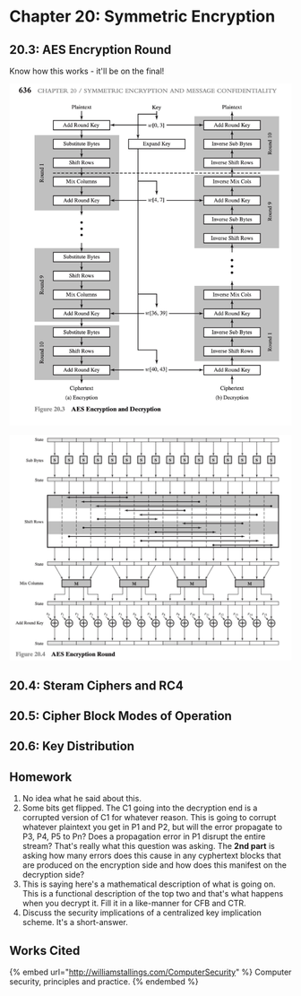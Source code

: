 # Chapter 20: Symmetric Encryption

## 20.3: AES Encryption Round

Know how this works - it'll be on the final!

![](<../../../../.gitbook/assets/CleanShot 2021-11-30 at 10.12.04@2x.jpg>)

![Don't worry about how mix columns work.](<../../../../.gitbook/assets/CleanShot 2021-11-30 at 10.11.45@2x.jpg>)

## 20.4: Steram Ciphers and RC4

## 20.5: Cipher Block Modes of Operation

## 20.6: Key Distribution

## Homework

1. No idea what he said about this.
2. Some bits get flipped. The C1 going into the decryption end is a corrupted version of C1 for whatever reason. This is going to corrupt whatever plaintext you get in P1 and P2, but will the error propagate to P3, P4, P5 to Pn? Does a propagation error in P1 disrupt the entire stream? That's really what this question was asking. The **2nd part** is asking how many errors does this cause in any cyphertext blocks that are produced on the encryption side and how does this manifest on the decryption side?
3. This is saying here's a mathematical description of what is going on. This is a functional description of the top two and that's what happens when you decrypt it. Fill it in a like-manner for CFB and CTR.
4. Discuss the security implications of a centralized key implication scheme. It's a short-answer.

## Works Cited

{% embed url="http://williamstallings.com/ComputerSecurity" %}
Computer security, principles and practice.
{% endembed %}
